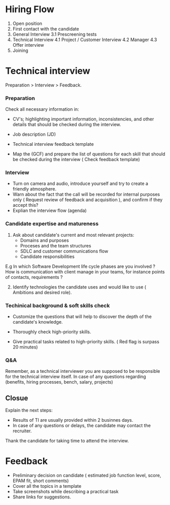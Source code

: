 # Hiring Flow

1. Open position
2. First contact with the candidate
3. General Interview
   3.1 Prescreening tests
4. Technical Interview
    4.1 Project / Customer Interview
    4.2 Manager
    4.3 Offer interview
5. Joining



# Technical interview 

Preparation > Interview > Feedback. 

### Preparation 

Check all necessary information in:

* CV's; highlighting important information, inconsistencies, and other details that should be checked during the interview.
* Job description (JD)
* Technical interview feedback template


* Map the (GCF) and prepare the list of questions for each skill that should be checked during the interview ( Check feedback template)


###  Interview

- Turn on camera and audio, introduce yourself and try to create a friendly atmosphere. 
- Warn about the fact that the call will be recorded for internal purposes only ( Request review of feedback and acquisition ), and confirm if they accept this?
- Explian the interview flow (agenda)

### Candidate expertise and matureness 

1) Ask about candidate's current and most relevant projects: 
   - Domains and purposes 
   - Proceses and the team structures
   - SDLC and customer communications flow
   - Candidate responsibilities 
  
E.g In which Software Development life cycle phases are you  involved ?
How is communication with client manage in your teams, for instance points of contacts, requirements ? 

2) Identify technologies the candidate uses and would like to use ( Ambitions and desired role).

### Techinical background & soft skills check

* Customize the questions that will help to discover the depth of the candidate's knowledge.

* Thoroughly check high-priority skills.

* Give practical tasks related to high-priority skills. ( Red flag is surpass 20 minutes)

### Q&A

Remember, as a technical interviewer you are supposed to be responsible for the technical interview itself. In case of any questions regarding (benefits, hiring processes, bench, salary, projects)

## Closue

Explain the next steps: 
- Results of TI are usually provided within 2 businnes days.
- In case of any questions or delays, the candidate may contact the recruiter.


Thank the candidate for taking time to attend the interview.


# Feedback

* Preliminary decision on candidate ( estimated job function level, score, EPAM fit, short comments)
* Cover all the topics in a template
* Take screenshots while describing a practical task
* Share links for suggestions.